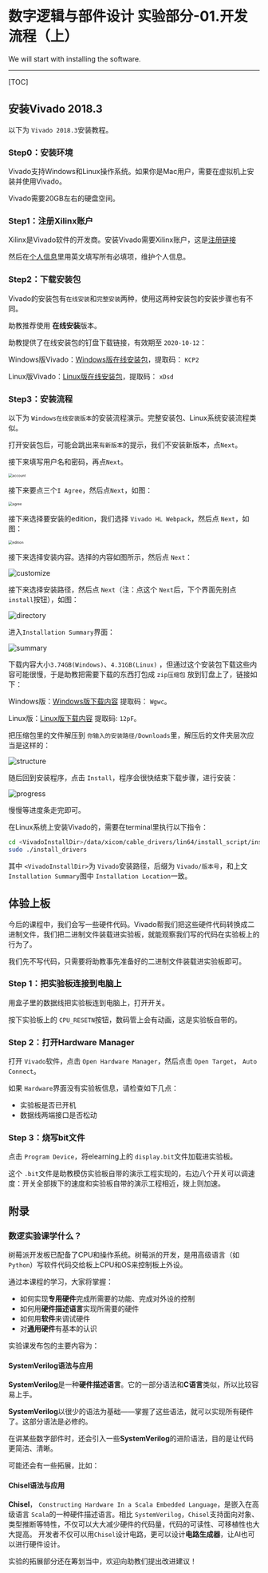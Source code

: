 # 数字逻辑与部件设计 实验部分-01.开发流程（上）

We will start with installing the software.

------

[TOC]

## 安装Vivado 2018.3

以下为 `Vivado 2018.3`安装教程。

### Step0：安装环境

Vivado支持Windows和Linux操作系统。如果你是Mac用户，需要在虚拟机上安装并使用Vivado。

Vivado需要20GB左右的硬盘空间。

### Step1：注册Xilinx账户

Xilinx是Vivado软件的开发商。安装Vivado需要Xilinx账户，这是[注册链接](https://china.xilinx.com/registration/create-account.html)

然后在[个人信息](https://www.xilinx.com/myprofile/edit-profile.html)里用英文填写所有必填项，维护个人信息。

### Step2：下载安装包

Vivado的安装包有`在线安装`和`完整安装`两种，使用这两种安装包的安装步骤也有不同。

助教推荐使用 **在线安装**版本。

助教提供了在线安装包的钉盘下载链接，有效期至 `2020-10-12`：

Windows版Vivado：[Windows版在线安装包](https://space.dingtalk.com/s/gwHOAlIvJwLOQ5TVLAPaACBlZGIxYWQyODMxMzY0Mzc0YWVkNTIxYzE1MTY3OTdmNA)，提取码： `KCP2`

Linux版Vivado：[Linux版在线安装包](https://space.dingtalk.com/s/gwHOAlIvKQLOQ5TVLAPaACAzOGQyN2JjYmJjMDQ0YjBkOWI5NTUyNWQ3ZDY2NmRmNQ)，提取码： `xDsd`

### Step3：安装流程

以下为 `Windows在线安装版本`的安装流程演示。完整安装包、Linux系统安装流程类似。

打开安装包后，可能会跳出来`有新版本`的提示，我们不安装新版本，点`Next`。

接下来填写用户名和密码，再点`Next`。

<img src="assets/account.PNG" alt="account" style="zoom: 50%;" />

接下来要点三个`I Agree`，然后点`Next`，如图：

<img src="assets/agree.PNG" alt="agree" style="zoom: 50%;" />

接下来选择要安装的edition，我们选择 `Vivado HL Webpack`，然后点 `Next`，如图：

<img src="assets/edition.PNG" alt="edition" style="zoom:50%;" />

接下来选择安装内容。选择的内容如图所示，然后点 `Next`：

![customize](assets/customize.PNG)

接下来选择安装路径，然后点 `Next`（注：点这个 `Next`后，下个界面先别点 `install`按钮），如图：

![directory](assets/directory.PNG)

进入`Installation Summary`界面：

![summary](assets/summary.PNG)

下载内容大小`3.74GB(Windows)`、`4.31GB(Linux)` ，但通过这个安装包下载这些内容可能很慢，于是助教把需要下载的东西打包成 `zip压缩包` 放到钉盘上了，链接如下：

Windows版：[Windows版下载内容](https://space.dingtalk.com/s/gwHOAlHhHwLOQ5TVLAPaACA1YjZkZDI0NWZhNGY0NzdiOTY4MDlhNDJlODkxZDhkZA) 提取码： `Wgwc`。

Linux版：[Linux版下载内容](https://space.dingtalk.com/s/gwHOAlHhHQLOQ5TVLAPaACA2ZTUxNWFhNjAxNDQ0NzU0YmE1MWE3MWIxOWRmMWM0MA) 提取码: `12pF`。

把压缩包里的文件解压到 `你输入的安装路径/Downloads`里，解压后的文件夹层次应当是这样的：

![structure](assets/structure.PNG)

随后回到安装程序，点击 `Install`，程序会很快结束下载步骤，进行安装：

![progress](assets/progress.PNG)

慢慢等进度条走完即可。

在Linux系统上安装Vivado的，需要在terminal里执行以下指令：

```bash
cd <VivadoInstallDir>/data/xicom/cable_drivers/lin64/install_script/install_drivers/install_drivers
sudo ./install_drivers
```

其中 `<VivadoInstallDir>`为 `Vivado`安装路径，后缀为 `Vivado/版本号`，和上文`Installation Summary`图中 `Installation Location`一致。

## 体验上板

今后的课程中，我们会写一些硬件代码。Vivado帮我们把这些硬件代码转换成二进制文件，我们把二进制文件装载进实验板，就能观察我们写的代码在实验板上的行为了。

我们先不写代码，只需要将助教事先准备好的二进制文件装载进实验板即可。

### Step 1：把实验板连接到电脑上

用盒子里的数据线把实验板连到电脑上，打开开关。

按下实验板上的 `CPU_RESETN`按钮，数码管上会有动画，这是实验板自带的。

### Step 2：打开Hardware Manager

打开 `Vivado`软件，点击 `Open Hardware Manager`，然后点击 `Open Target`， `Auto Connect`。

如果 `Hardware`界面没有实验板信息，请检查如下几点：

* 实验板是否已开机
* 数据线两端接口是否松动

### Step 3：烧写bit文件

点击 `Program Device`，将elearning上的 `display.bit`文件加载进实验板。

这个 `.bit`文件是助教模仿实验板自带的演示工程实现的，右边八个开关可以调速度：开关全部拨下的速度和实验板自带的演示工程相近，拨上则加速。

## 附录

### 数逻实验课学什么？

树莓派开发板已配备了CPU和操作系统。树莓派的开发，是用高级语言（如 `Python`）写软件代码交给板上CPU和OS来控制板上外设。

通过本课程的学习，大家将掌握：

* 如何实现**专用硬件**完成所需要的功能、完成对外设的控制
* 如何用**硬件描述语言**实现所需要的硬件
* 如何用**软件**来调试硬件
* 对**通用硬件**有基本的认识

实验课发布包的主要内容为：

#### SystemVerilog语法与应用

**SystemVerilog**是一种**硬件描述语言**。它的一部分语法和**C语言**类似，所以比较容易上手。

**SystemVerilog**以很少的语法为基础——掌握了这些语法，就可以实现所有硬件了。这部分语法是必修的。

在讲某些数字部件时，还会引入一些**SystemVerilog**的进阶语法，目的是让代码更简洁、清晰。



可能还会有一些拓展，比如：

#### Chisel语法与应用

**Chisel**， `Constructing Hardware In a Scala Embedded Language`，是嵌入在高级语言 `Scala`的一种硬件描述语言。相比 `SystemVerilog`，`Chisel`支持面向对象、类型推断等特性，不仅可以大大减少硬件的代码量，代码的可读性、可移植性也大大提高。 开发者不仅可以用`Chisel`设计电路，更可以设计**电路生成器**，让AI也可以进行硬件设计。



实验的拓展部分还在筹划当中，欢迎向助教们提出改进建议！
